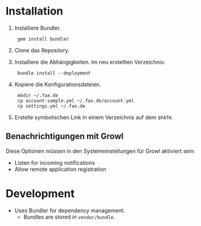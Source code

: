 
Installation
============

1. Installiere Bundler.

        gem install bundler

1. Clone das Repository.
1. Installiere die Abhängigkeiten. Im neu erstellten Verzeichnis:

        bundle install --deployment

1. Kopiere die Konfigurationsdateien.

        mkdir ~/.fax.de
        cp account-sample.yml ~/.fax.de/account.yml
        cp settings.yml ~/.fax.de

1. Erstelle symbolischen Link in einem Verzeichnis auf dem `$PATH`.


Benachrichtigungen mit Growl
----------------------------

Diese Optionen müssen in den Systemeinstellungen für Growl aktiviert sein:

 * Listen for incoming notifications
 * Allow remote application registration


Development
===========

 * Uses Bundler for dependency management.
    * Bundles are stored in `vendor/bundle`.
